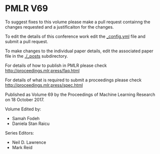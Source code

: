 # PMLR V69

To suggest fixes to this volume please make a pull request containng the changes requested and a justificaiton for the changes.

To edit the details of this conference work edit the [_config.yml](./_config.yml) file and submit a pull request.

To make changes to the individual paper details, edit the associated paper file in the [./_posts](./_posts) subdirectory.

For details of how to publish in PMLR please check http://proceedings.mlr.press/faq.html

For details of what is required to submit a proceedings please check http://proceedings.mlr.press/spec.html



Published as Volume 69 by the Proceedings of Machine Learning Research on 18 October 2017.

Volume Edited by:
  * Samah Fodeh
  * Daniela Stan Raicu

Series Editors:
  * Neil D. Lawrence
  * Mark Reid
